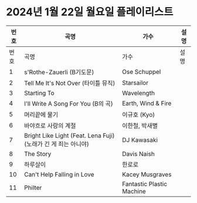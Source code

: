 # 2024년 1월 22일 월요일 플레이리스트

| 번호 | 곡명 | 가수 | 설명 |
|------|------|------|------|
| 번호 | 곡명 | 가수 | 설명 |
| 1 | s'Rothe-Zauerli (B기도문) | Ose Schuppel |  |
| 2 | Tell Me It's Not Over (타이틀 뮤직) | Starsailor |  |
| 3 | Starting To | Wavelength |  |
| 4 | I'll Write A Song For You (B의 곡) | Earth, Wind & Fire |  |
| 5 | 머리끝에 물기 | 이규호 (Kyo) |  |
| 6 | 바야흐로 사랑의 계절 | 이한철, 박새별 |  |
| 7 | Bright Like Light (Feat. Lena Fuji) (노래가 긴 게 죄는 아니야) | DJ Kawasaki |  |
| 8 | The Story | Davis Naish |  |
| 9 | 하루살이 | 한로로 |  |
| 10 | Can't Help Falling in Love | Kacey Musgraves |  |
| 11 | Philter | Fantastic Plastic Machine |  |
